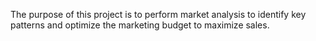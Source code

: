 The purpose of this project is to perform market analysis to identify key patterns and optimize the marketing budget to maximize sales.


